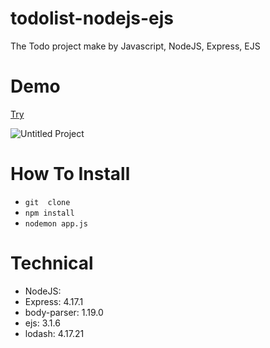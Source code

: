 # todolist-nodejs-ejs
The Todo project make by Javascript, NodeJS, Express, EJS
# Demo
[Try](https://boiling-hamlet-96781.herokuapp.com/)

![Untitled Project](https://user-images.githubusercontent.com/16759685/137996068-0a0cbb25-2113-4f52-8e13-8c4bdd929b15.gif)

# How To Install

- `git  clone`
- `npm install`
- `nodemon app.js`
# Technical
- NodeJS: 
- Express: 4.17.1
- body-parser: 1.19.0
- ejs: 3.1.6
- lodash: 4.17.21

